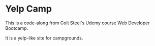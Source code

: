 # Yelp Camp
This is a code-along from Colt Steel's Udemy course Web Developer Bootcamp. 

It is a yelp-like site for campgrounds.